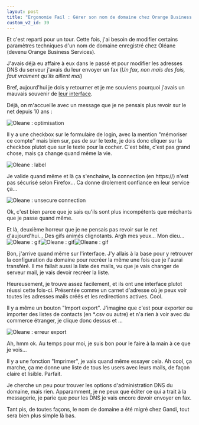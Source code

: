 ```yaml
---
layout: post
title: "Ergonomie Fail : Gérer son nom de domaine chez Orange Business Service"
custom_v2_id: 39
---
```


Et c'est reparti pour un tour. Cette fois, j'ai besoin de modifier certains
paramètres techniques d'un nom de domaine enregistré chez Oléane (devenu
Orange Business Services).

J'avais déjà eu affaire à eux dans le passé et pour modifier les adresses DNS
du serveur j'avais du leur envoyer un fax (_Un fax, non mais des fois, faut
vraiment qu'ils aillent mal_)

Bref, aujourd'hui je dois y retourner et je me souviens pourquoi j'avais un
mauvais souvenir de [leur interface](https://clients.fr.oleane.com/).

Déjà, on m'accueille avec un message que je ne pensais plus revoir sur le net
depuis 10 ans :

![Oleane : optimisation](/files/2010/02/08/4b701a583f287.jpg)

Il y a une checkbox sur le formulaire de login, avec la mention "mémoriser ce
compte" mais bien sur, pas de <label> sur le texte, je dois donc cliquer sur
la checkbox plutot que sur le texte pour la cocher. C'est bête, c'est pas
grand chose, mais ça change quand même la vie.

![Oleane : label](/files/2010/02/08/4b701b18dc11c.jpg)

Je valide quand même et là ça s'enchaine, la connection (en https://) n'est
pas sécurisé selon Firefox... Ca donne drolement confiance en leur service
ça...

![Oleane : unsecure connection](/files/2010/02/08/4b701b6d2a6d2.jpg)

Ok, c'est bien parce que je sais qu'ils sont plus incompétents que méchants
que je passe quand même.

Et là, deuxième horreur que je ne pensais pas revoir sur le net
d'aujourd'hui... Des gifs animés clignotants. Argh mes yeux... Mon dieu...
![Oleane : gif](/files/2010/02/08/4b701bf7b501e.gif)![Oleane :
gif](/files/2010/02/08/4b701bf7b501e.gif)![Oleane :
gif](/files/2010/02/08/4b701bf7b501e.gif)

Bon, j'arrive quand même sur l'interface. J'y allais à la base pour y
retrouver la configuration du domaine pour recréer la même une fois que je
l'aurai transféré. Il me fallait aussi la liste des mails, vu que je vais
changer de serveur mail, je vais devoir recréer la liste.

Heureusement, je trouve assez facilement, et ils ont une interface plutot
réussi cette fois-ci. Présentée comme un carnet d'adresse où je peux voir
toutes les adresses mails créés et les redirections actives. Cool.

Il y a même un bouton "Import export". J'imagine que c'est pour exporter ou
importer des listes de contacts (en *.csv ou autre) et n'a rien à voir avec du
commerce étranger, je clique donc dessus et ...

![Oleane : erreur export](/files/2010/02/08/4b701cfa21124.jpg)

Ah, hmm ok. Au temps pour moi, je suis bon pour le faire à la main à ce que je
vois...

Il y a une fonction "Imprimer", je vais quand même essayer cela. Ah cool, ça
marche, ça me donne une liste de tous les users avec leurs mails, de façon
claire et lisible. Parfait.

Je cherche un peu pour trouver les options d'administration DNS du domaine,
mais rien. Apparamment, je ne peux que éditer ce qui a trait à la messagerie,
je parie que pour les DNS je vais encore devoir envoyer en fax.

Tant pis, de toutes façons, le nom de domaine a été migré chez Gandi, tout
sera bien plus simple là bas.

